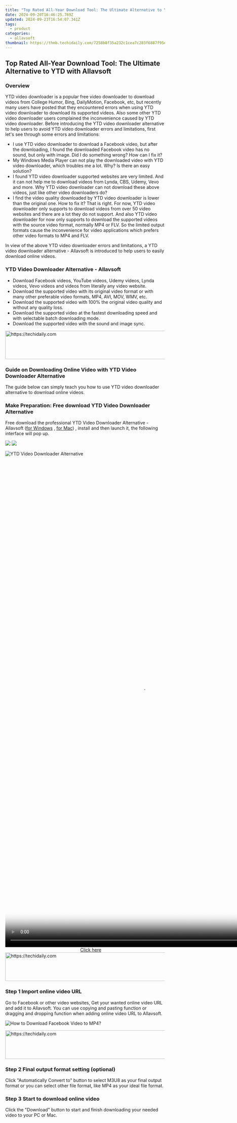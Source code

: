 ```yaml
---
title: "Top Rated All-Year Download Tool: The Ultimate Alternative to YTD with Allavsoft"
date: 2024-09-20T16:46:25.769Z
updated: 2024-09-23T16:54:07.341Z
tags:
  - product
categories:
  - allavsoft
thumbnail: https://thmb.techidaily.com/7258b8f35a232c1cea7c283f6887f95e75da539c920d4016d7e29b378f6c7841.jpg
---
```


## Top Rated All-Year Download Tool: The Ultimate Alternative to YTD with Allavsoft

### Overview

YTD video downloader is a popular free video downloader to download videos from College Humor, Bing, DailyMotion, Facebook, etc, but recently many users have posted that they encountered errors when using YTD video downloader to download its supported videos. Also some other YTD video downloader users complained the inconvenience caused by YTD video downloader. Before introducing the YTD video downloader alternative to help users to avoid YTD video downloader errors and limitations, first let's see through some errors and limitations:

* I use YTD video downloader to download a Facebook video, but after the downloading, I found the downloaded Facebook video has no sound, but only with image. Did I do something wrong? How can I fix it?
* My Windows Media Player can not play the downloaded video with YTD video downloader, which troubles me a lot. Why? Is there an easy solution?
* I found YTD video downloader supported websites are very limited. And it can not help me to download videos from Lynda, CBS, Udemy, Vevo and more. Why YTD video downloader can not download these above videos, just like other video downloaders do?
* I find the video quality downloaded by YTD video downloader is lower than the original one. How to fix it? That is right. For now, YTD video downloader only supports to download videos from over 50 video websites and there are a lot they do not support. And also YTD video downloader for now only supports to download the supported videos with the source video format, normally MP4 or FLV. So the limited output formats cause the inconvenience for video applications which prefers other video formats to MP4 and FLV.

In view of the above YTD video downloader errors and limitations, a YTD video downloader alternative - Allavsoft is introduced to help users to easily download online videos.

### YTD Video Downloader Alternative - Allavsoft

* Download Facebook videos, YouTube videos, Udemy videos, Lynda videos, Vevo videos and videos from literally any video website.
* Download the supported video with its original video format or with many other preferable video formats, MP4, AVI, MOV, WMV, etc.
* Download the supported video with 100% the original video quality and without any quality loss.
* Download the supported video at the fastest downloading speed and with selectable batch downloading mode.
* Download the supported video with the sound and image sync.

<!-- affiliate ads begin -->
<a href="https://appsumo.8odi.net/c/5597632/2043855/7443" target="_top" id="2043855">
  <img src="//a.impactradius-go.com/display-ad/7443-2043855" border="0" alt="https://techidaily.com" width="728" height="90"/>
</a>
<img height="0" width="0" src="https://appsumo.8odi.net/i/5597632/2043855/7443" style="position:absolute;visibility:hidden;" border="0" />
<!-- affiliate ads end -->

### Guide on Downloading Online Video with YTD Video Downloader Alternative

The guide below can simply teach you how to use YTD video downloader alternative to download online videos.

### Make Preparation: Free download YTD Video Downloader Alternative

Free download the professional YTD Video Downloader Alternative - Allavsoft ([for Windows](https://tools.techidaily.com/allavsoft/products/) , [for Mac](https://tools.techidaily.com/allavsoft/products/)) , install and then launch it, the following interface will pop up.

[![](https://www.allavsoft.com/how-to/../images/how-to/free-download-win.jpg)](https://tools.techidaily.com/allavsoft/products/) [![](https://www.allavsoft.com/how-to/../images/how-to/free-download-mac.jpg)](https://tools.techidaily.com/allavsoft/products/)

![YTD Video Downloader Alternative](https://www.allavsoft.com/how-to/../images/allavsoft/screen-shot-600.jpg)

<!-- affiliate ads begin -->
<span id="1424533">
					<video width="864" height="1536" style="cursor:pointer"
           poster="//a.impactradius-go.com/display-clicktoplayimage/1424533.png"
           onclick="if(!this.playClicked){this.play();this.setAttribute('controls',true);this.playClicked=true;}">
	   <source src="//a.impactradius-go.com/display-ad/16446-1424533">
	   <img src="//a.impactradius-go.com/display-clicktoplayimage/1424533.png" style="border: none; height: 100%; width: 100%; object-fit: contain">
	</video>
	<div style="width:540px;text-align:center"><a href="javascript:window.open(decodeURIComponent('https%3A%2F%2Flaganoo.pxf.io%2Fc%2F5597632%2F1424533%2F16446'), '_blank');void(0);">Click here</a></div>
</span>
<img height="0" width="0" src="https://imp.pxf.io/i/5597632/1424533/16446" style="position:absolute;visibility:hidden;" border="0" />
<!-- affiliate ads end -->

<!-- affiliate ads begin -->
<a href="https://appsumo.8odi.net/c/5597632/2132161/7443" target="_top" id="2132161">
  <img src="//a.impactradius-go.com/display-ad/7443-2132161" border="0" alt="https://techidaily.com" width="728" height="90"/>
</a>
<img height="0" width="0" src="https://appsumo.8odi.net/i/5597632/2132161/7443" style="position:absolute;visibility:hidden;" border="0" />
<!-- affiliate ads end -->

### Step 1 Import online video URL

Go to Facebook or other video websites, Get your wanted online video URL and add it to Allavsoft. You can use copying and pasting function or dragging and dropping function when adding online video URL to Allavsoft.

![How to Download Facebook Video to MP4?](https://www.allavsoft.com/how-to/../images/how-to/download-rtmp-video/download-rtmp-video.jpg)

<!-- affiliate ads begin -->
<a href="https://aligracehair.sjv.io/c/5597632/1997648/19272" target="_top" id="1997648">
  <img src="//a.impactradius-go.com/display-ad/19272-1997648" border="0" alt="https://techidaily.com" width="728" height="90"/>
</a>
<img height="0" width="0" src="https://aligracehair.sjv.io/i/5597632/1997648/19272" style="position:absolute;visibility:hidden;" border="0" />
<!-- affiliate ads end -->

### Step 2 Final output format setting (optional)

Click "Automatically Convert to" button to select M3U8 as your final output format or you can select other file format, like MP4 as your ideal file format.

### Step 3 Start to download online video

Click the "Download" button to start and finish downloading your needed video to your PC or Mac.

<ins class="adsbygoogle"
     style="display:block"
     data-ad-format="autorelaxed"
     data-ad-client="ca-pub-7571918770474297"
     data-ad-slot="1223367746"></ins>

<ins class="adsbygoogle"
     style="display:block"
     data-ad-client="ca-pub-7571918770474297"
     data-ad-slot="8358498916"
     data-ad-format="auto"
     data-full-width-responsive="true"></ins>



